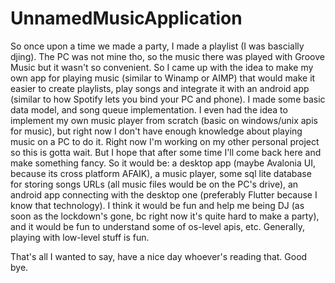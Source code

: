 # UnnamedMusicApplication

So once upon a time we made a party, I made a playlist (I was bascially djing). The PC was not mine tho, so the music there was played with Groove Music but it wasn't so convenient.
So I came up with the idea to make my own app for playing music (similar to Winamp or AIMP) that would make it easier to create playlists, play songs and integrate it with an android app (similar to how Spotify lets you bind your PC and phone).
I made some basic data model, and song queue implementation. I even had the idea to implement my own music player from scratch (basic on windows/unix apis for music), but right now I don't have enough knowledge about playing music on a PC to do it. Right now I'm working on my other personal project so this is gotta wait. But I hope that after some time I'll come back here and make something fancy.
So it would be: a desktop app (maybe Avalonia UI, because its cross platform AFAIK), a music player, some sql lite database for storing songs URLs (all music files would be on the PC's drive), an android app connecting with the desktop one (preferably Flutter because I know that technology).
I think it would be fun and help me being DJ (as soon as the lockdown's gone, bc right now it's quite hard to make a party), and it would be fun to understand some of os-level apis, etc. Generally, playing with low-level stuff is fun.

That's all I wanted to say, have a nice day whoever's reading that. Good bye.

